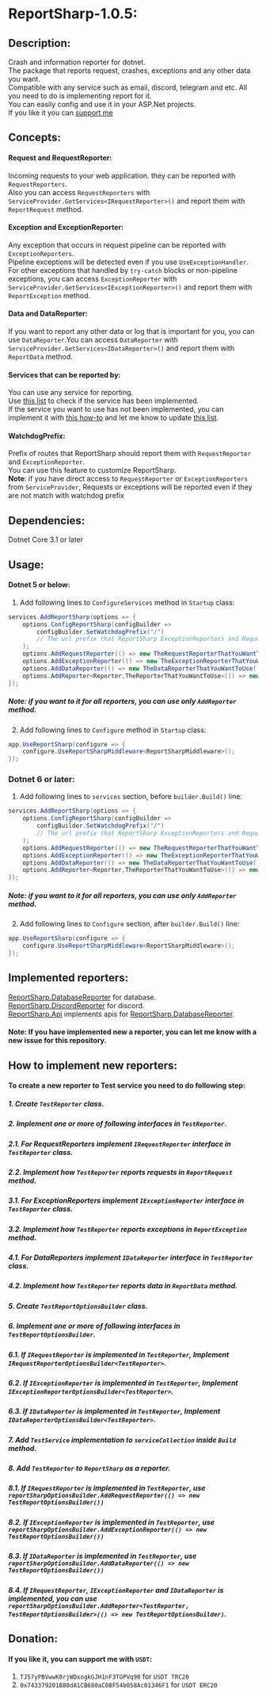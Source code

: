 # ReportSharp-1.0.5:

## Description:

Crash and information reporter for dotnet.   
The package that reports request, crashes, exceptions and any other data you want.    
Compatible with any service such as email, discord, telegram and etc. All you need to do is implementing report for it.   
You can easily config and use it in your ASP.Net projects.   
If you like it you can [support me](#donation)

## Concepts:

#### Request and RequestReporter:

Incoming requests to your web application. they can be reported with `RequestReporters`.    
Also you can access `RequestReporters` with `ServiceProvider.GetServices<IRequestReporter>()`
and report them with `ReportRequest` method.

#### Exception and ExceptionReporter:

Any exception that occurs in request pipeline can be reported with `ExceptionReporters`.   
Pipeline exceptions will be detected even if you use `UseExceptionHandler`.   
For other exceptions that handled by `try-catch` blocks or non-pipeline exceptions, you can access `ExceptionReporter` with `ServiceProvider.GetServices<IExceptionReporter>()`
and report them with `ReportException` method.

#### Data and DataReporter:

If you want to report any other data or log that is important for you, you can use `DataReporter`.You can access `DataReporter` with `ServiceProvider.GetServices<IDataReporter>()`
and report them with `ReportData` method.

#### Services that can be reported by:

You can use any service for reporting.   
Use [this list](#implemented-reporters) to check if the service has been implemented.   
If the service you want to use has not been implemented, you can implement it with [this how-to](#how-to-implement-new-reporters) and let me know to update [this list](#implemented-reporters).

#### WatchdogPrefix:

Prefix of routes that ReportSharp should report them with `RequestReporter` and `ExceptionReporter`.   
You can use this feature to customize ReportSharp.  
**Note**: if you have direct access to `RequestReporter` or `ExceptionReporters` from `ServiceProvider`, Requests or exceptions will be reported even if they are not match with watchdog prefix

## Dependencies:

Dotnet Core 3.1 or later

## Usage:

#### Dotnet 5 or below:

1) Add following lines to `ConfigureServices` method in `Startup` class:

```c#
services.AddReportSharp(options => {
    options.ConfigReportSharp(configBuilder => 
        configBuilder.SetWatchdogPrefix("/")
        // The url prefix that ReportSharp ExceptionReporters and RequestReporter should report them 
    );
    options.AddRequestReporter(() => new TheRequestReporterThatYouWantToUse());
    options.AddExceptionReporter(() => new TheExceptionReporterThatYouWantToUse());
    options.AddDataReporter(() => new TheDataReporterThatYouWantToUse());
    options.AddReporter<Reporter,TheReporterThatYouWantToUse>(() => new TheReporterThatYouWantToUse());
});
```

##### Note: if you want to it for all reporters, you can use only `AddReporter` method.

2) Add following lines to `Configure` method in `Startup` class:

```c#
app.UseReportSharp(configure => {
    configure.UseReportSharpMiddleware<ReportSharpMiddleware>();
});
```

### Dotnet 6 or later:

1) Add following lines to `services` section, before `builder.Build()` line:

```c#
services.AddReportSharp(options => {
    options.ConfigReportSharp(configBuilder => 
        configBuilder.SetWatchdogPrefix("/")
        // The url prefix that ReportSharp ExceptionReporters and RequestReporter should report them 
    );
    options.AddRequestReporter(() => new TheRequestReporterThatYouWantToUse());
    options.AddExceptionReporter(() => new TheExceptionReporterThatYouWantToUse());
    options.AddDataReporter(() => new TheDataReporterThatYouWantToUse());
    options.AddReporter<Reporter,TheReporterThatYouWantToUse>(() => new TheReporterThatYouWantToUse());
});
```

##### Note: if you want to it for all reporters, you can use only `AddReporter` method.

2) Add following lines to `Configure` section, after `builder.Build()` line:

```c#
app.UseReportSharp(configure => {
    configure.UseReportSharpMiddleware<ReportSharpMiddleware>();
});
```

## Implemented reporters:

[ReportSharp.DatabaseReporter](https://www.nuget.org/packages/ReportSharp.DatabaseReporter/) for database.   
[ReportSharp.DiscordReporter](https://www.nuget.org/packages/ReportSharp.DiscordReporter/) for discord.  
[ReportSharp.Api](https://www.nuget.org/packages/ReportSharp.Api/) implements apis for [ReportSharp.DatabaseReporter](https://www.nuget.org/packages/ReportSharp.DatabaseReporter/).

#### Note: If you have implemented new a reporter, you can let me know with a new issue for this repository.

## How to implement new reporters:

#### To create a new reporter to Test service you need to do following step:

##### **1.** Create `TestReporter` class.

##### **2.** Implement one or more of following interfaces in `TestReporter`.

##### **2.1.** For **RequestReporters** implement `IRequestReporter` interface in `TestReporter` class.

##### **2.2.** Implement how `TestReporter` reports requests in `ReportRequest` method.

##### **3.1.** For **ExceptionReporters** implement `IExceptionReporter` interface in `TestReporter` class.

##### **3.2.** Implement how `TestReporter` reports exceptions in `ReportException` method.

##### **4.1.** For **DataReporters** implement `IDataReporter` interface in `TestReporter` class.

##### **4.2.** Implement how `TestReporter` reports data in `ReportData` method.

##### **5.** Create `TestReportOptionsBuilder` class.

##### **6.** Implement one or more of following interfaces in `TestReportOptionsBuilder`.

##### **6.1.** If `IRequestReporter` is implemented in `TestReporter`, Implement `IRequestReporterOptionsBuilder<TestReporter>`.

##### **6.2.** If `IExceptionReporter` is implemented in `TestReporter`, Implement `IExceptionReporterOptionsBuilder<TestReporter>`.

##### **6.3.** If `IDataReporter` is implemented in `TestReporter`, Implement `IDataReporterOptionsBuilder<TestReporter>`.

##### **7.** Add `TestService` implementation to `serviceCollection` inside `Build` method.

##### **8.** Add `TestReporter` to `ReportSharp` as a reporter.

##### **8.1.** If `IRequestReporter` is implemented in `TestReporter`, use `reportSharpOptionsBuilder.AddRequestReporter(() => new TestReportOptionsBuilder())`

##### **8.2.** If `IExceptionReporter` is implemented in `TestReporter`, use `reportSharpOptionsBuilder.AddExceptionReporter(() => new TestReportOptionsBuilder())`

##### **8.3.** If `IDataReporter` is implemented in `TestReporter`, use `reportSharpOptionsBuilder.AddDataReporter(() => new TestReportOptionsBuilder())`

##### **8.4.** If `IRequestReporter`, `IExceptionReporter` and `IDataReporter` is implemented, you can use `reportSharpOptionsBuilder.AddReporter<TestReporter, TestReportOptionsBuilder>(() => new TestReportOptionsBuilder)`.

## Donation:

#### If you like it, you can support me with `USDT`:

1) `TJ57yPBVwwK8rjWDxogkGJH1nF3TGPVq98` for `USDT TRC20`
2) `0x743379201B80dA1CB680aC08F54b058Ac01346F1` for `USDT ERC20`
